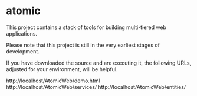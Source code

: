 atomic
======

This project contains a stack of tools for building multi-tiered web applications.

Please note that this project is still in the very earliest stages of development.

If you have downloaded the source and are executing it, the following URLs, adjusted for your environment, will be helpful.

http://localhost/AtomicWeb/demo.html
http://localhost/AtomicWeb/services/
http://localhost/AtomicWeb/entities/
